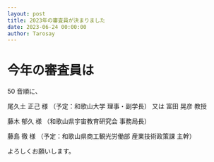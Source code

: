 ```yaml
---
layout: post
title: 2023年の審査員が決まりました
date: 2023-06-24 00:00:00
author: Tarosay
---
```


# 今年の審査員は

50 音順に、
<p>尾久土 正己 様 （予定：和歌山大学 理事・副学長） 又は 富田 晃彦 教授</p>
<p>藤木 郁久 様 （和歌山県宇宙教育研究会 事務局長）</p>
<p>藤島 徹 様 （予定：和歌山県商工観光労働部 産業技術政策課 主幹）</p>

よろしくお願いします。
